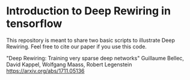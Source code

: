# Introduction to Deep Rewiring in tensorflow
This repository is meant to share two basic scripts to illustrate Deep Rewiring.
Feel free to cite our paper if you use this code.

"Deep Rewiring: Training very sparse deep networks"
Guillaume Bellec, David Kappel, Wolfgang Maass, Robert Legenstein
https://arxiv.org/abs/1711.05136

